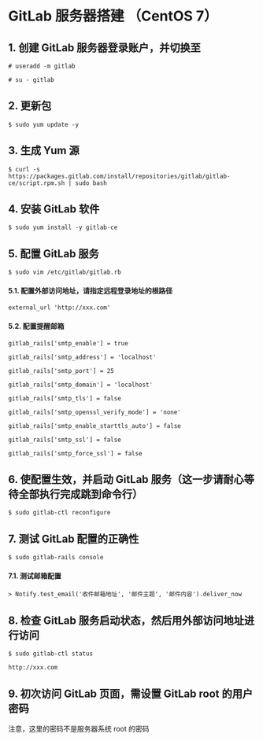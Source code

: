 GitLab 服务器搭建 （CentOS 7）
=================

## 1. 创建 GitLab 服务器登录账户，并切换至

	# useradd -m gitlab
	
	# su - gitlab

## 2. 更新包

	$ sudo yum update -y

## 3. 生成 Yum 源

	$ curl -s https://packages.gitlab.com/install/repositories/gitlab/gitlab-ce/script.rpm.sh | sudo bash

## 4. 安装 GitLab 软件

	$ sudo yum install -y gitlab-ce

## 5. 配置 GitLab 服务

	$ sudo vim /etc/gitlab/gitlab.rb

#### 5.1. 配置外部访问地址，请指定远程登录地址的根路径

	external_url 'http://xxx.com'

#### 5.2. 配置提醒邮箱

	gitlab_rails['smtp_enable'] = true

	gitlab_rails['smtp_address'] = 'localhost'

	gitlab_rails['smtp_port'] = 25

	gitlab_rails['smtp_domain'] = 'localhost'

	gitlab_rails['smtp_tls'] = false

	gitlab_rails['smtp_openssl_verify_mode'] = 'none'

	gitlab_rails['smtp_enable_starttls_auto'] = false

	gitlab_rails['smtp_ssl'] = false

	gitlab_rails['smtp_force_ssl'] = false

## 6. 使配置生效，并启动 GitLab 服务（这一步请耐心等待全部执行完成跳到命令行）

	$ sudo gitlab-ctl reconfigure

## 7. 测试 GitLab 配置的正确性

	$ sudo gitlab-rails console

#### 7.1. 测试邮箱配置

	> Notify.test_email('收件邮箱地址', '邮件主题', '邮件内容').deliver_now

## 8. 检查 GitLab 服务启动状态，然后用外部访问地址进行访问

	$ sudo gitlab-ctl status

	http://xxx.com

## 9. 初次访问 GitLab 页面，需设置 GitLab root 的用户密码

注意，这里的密码不是服务器系统 root 的密码

